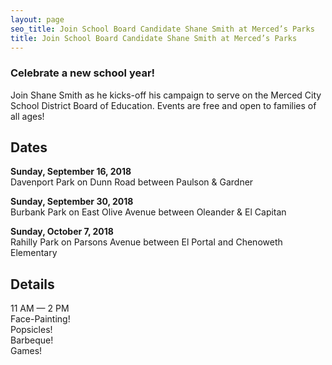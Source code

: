 ```yaml
---
layout: page
seo_title: Join School Board Candidate Shane Smith at Merced’s Parks
title: Join School Board Candidate Shane Smith at Merced’s Parks
---
```


### Celebrate a new school year!

Join Shane Smith as he kicks-off his campaign to serve on the Merced City School District Board of Education. Events are free and open to families of all ages!

## Dates

**Sunday, September 16, 2018**<br />Davenport Park on Dunn Road between Paulson & Gardner

**Sunday, September 30, 2018**<br />Burbank Park on East Olive Avenue between Oleander & El Capitan

**Sunday, October 7, 2018**<br />Rahilly Park on Parsons Avenue between El Portal and Chenoweth Elementary

## Details

11 AM — 2 PM<br />
Face-Painting!<br />
Popsicles!<br />
Barbeque!<br />
Games!